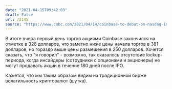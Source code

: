 ```yaml
---
date: "2021-04-15T09:42:03"
draft: False
url: /2145
source: "https://www.cnbc.com/2021/04/14/coinbase-to-debut-on-nasdaq-in-direct-listing.html"
---
```


В итоге вчера первый день торгов акциями Coinbase закончился на отметке в 328 долларов, что заметно ниже цены начала торгов в 381 долларов, но гораздо выше цены размещения в 250 долларов. Хочется сказать, что "я говорил" - возможно, так сказалось отсутствие lockup-периода, когда инсайдеры (сотрудники с опционами и акционеры) не могут продавать акции в течение 180 дней после IPO.

Кажется, что мы таким образом видим на традиционной бирже волатильность криптовалют (шутка).
